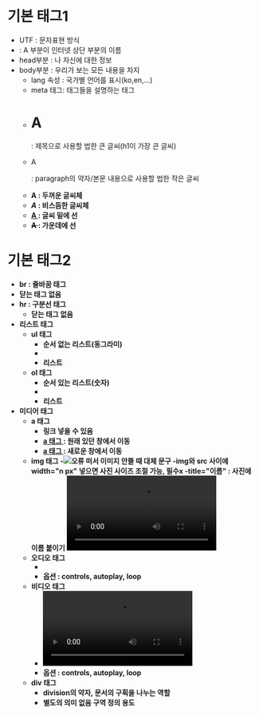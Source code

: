# 기본 태그1

- UTF : 문자표현 방식
- <title> A </title> : A 부분이 인터넷 상단 부분의 이름
- head부분 : 나 자신에 대한 정보
- body부분 : 우리가 보는 모든 내용을 차지
  - lang 속성 : 국가별 언어를 표시(ko,en,...)
  - meta 태그: 태그들을 설명하는 태그
  - <h1> A </h1> : 제목으로 사용할 법한 큰 글씨(h1이 가장 큰 글씨)
  - <p> A <p> : paragraph의 약자/본문 내용으로 사용할 법한 작은 글씨
  - <b> A <b> : 두꺼운 글씨체
  - <i> A </i> : 비스듬한 글씨체
  - <u> A </u> : 글씨 밑에 선
  - <del> A </del> : 가운데에 선

# 기본 태그2

-  br : 줄바꿈 태그
  - 닫는 태그 없음
- hr : 구분선 태그
  - 닫는 태그 없음
- 리스트 태그
  - ul 태그
      - 순서 없는 리스트(동그라미)
      - <li> 리스트 </li>
  - ol 태그
      - 순서 있는 리스트(숫자)
      - <li> 리스트 </li>
- 미디어 태그
  - a 태그
      - 링크 넣을 수 있음
      - <a href="링크"> a 태그 </a> : 원래 있던 창에서 이동
      - <a target="_blank" href="링크"> a 태그 </a> : 새로운 창에서 이동
  - img 태그
      -<img src="이미지 주소 복사한 링크" alt="오류 떠서 이미지 안뜰 때 대체 문구">
        -img와 src 사이에 width="n px" 넣으면 사진 사이즈 조절 가능, 필수x
        -title="이름" : 사진에 이름 붙이기
        <video src="../"></video>
  - 오디오 태그
      - <audio src=""></audio>
      - 옵션 : controls, autoplay, loop
  - 비디오 태그
      - <video src=""></video>
      - 옵션 : controls, autoplay, loop
  - div 태그
      - division의 약자, 문서의 구획을 나누는 역할
      - 별도의 의미 없음 구역 정의 용도
